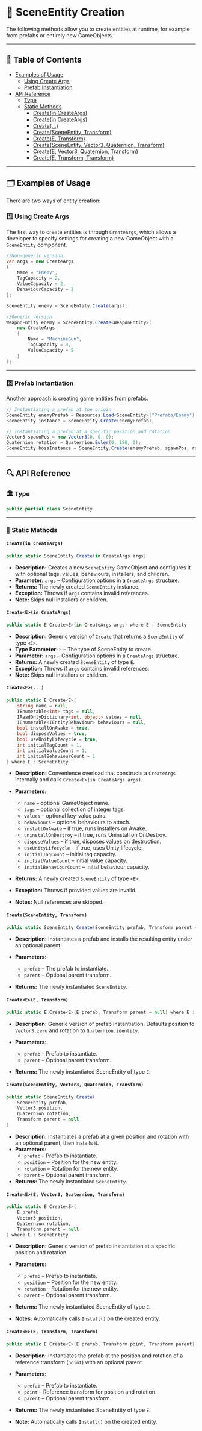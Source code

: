 # 🧩 SceneEntity Creation

The following methods allow you to create entities at runtime, for example from prefabs or entirely new GameObjects.

---

## 📑 Table of Contents

- [Examples of Usage](#-examples-of-usage)
  - [Using Create Args](#ex1)
  - [Prefab Instantiation](#ex2)
- [API Reference](#-api-reference)
  - [Type](#-type)
  - [Static Methods](#-static-methods)
    - [Create(in CreateArgs)](#createin-createargs)
    - [Create<E>(in CreateArgs)](#createe-in-createargs)
    - [Create<E>(...)](#createe)
    - [Create(SceneEntity, Transform)](#createsceneentity-transform)
    - [Create<E>(E, Transform)](#createe-e-transform)
    - [Create(SceneEntity, Vector3, Quaternion, Transform)](#createsceneentity-vector3-quaternion-transform)
    - [Create<E>(E, Vector3, Quaternion, Transform)](#createe-e-vector3-quaternion-transform)
    - [Create<E>(E, Transform, Transform)](#createe-e-transform-transform)


---

## 🗂 Examples of Usage

There are two ways of entity creation:

<div id="ex1"></div>

### 1️⃣ Using Create Args

The first way to create entities is through `CreateArgs`, which allows a developer to specify settings for creating a
new GameObject with a `SceneEntity` component.

```csharp
//Non-generic version
var args = new CreateArgs
{
    Name = "Enemy",
    TagCapacity = 2,
    ValueCapacity = 2,
    BehaviourCapacity = 2
};

SceneEntity enemy = SceneEntity.Create(args);
```

```csharp
//Generic version
WeaponEntity enemy = SceneEntity.Create<WeaponEntity>(
    new CreateArgs
    {
        Name = "MachineGun",
        TagCapacity = 3,
        ValueCapacity = 5
    }
);
```

---

<div id="ex2"></div>

### 2️⃣ Prefab Instantiation

Another approach is creating game entities from prefabs.

```csharp
// Instantiating a prefab at the origin
SceneEntity enemyPrefab = Resources.Load<SceneEntity>("Prefabs/Enemy");
SceneEntity instance = SceneEntity.Create(enemyPrefab);
```

```csharp
// Instantiating a prefab at a specific position and rotation
Vector3 spawnPos = new Vector3(0, 0, 0);
Quaternion rotation = Quaternion.Euler(0, 180, 0);
SceneEntity bossInstance = SceneEntity.Create(enemyPrefab, spawnPos, rotation);
```


---

## 🔍 API Reference

### 🏛️ Type <div id="-type"></div>

```csharp
public partial class SceneEntity
```


---

### 🏹 Static Methods

#### `Create(in CreateArgs)`

```csharp
public static SceneEntity Create(in CreateArgs args)  
```

- **Description:** Creates a new `SceneEntity` GameObject and configures it with optional tags, values, behaviours,
  installers, and children.
- **Parameter:** `args` – Configuration options in a `CreateArgs` structure.
- **Returns:** The newly created `SceneEntity` instance.
- **Exception:** Throws if `args` contains invalid references.
- **Note:** Skips null installers or children.

#### `Create<E>(in CreateArgs)`

```csharp
public static E Create<E>(in CreateArgs args) where E : SceneEntity  
```

- **Description:** Generic version of `Create` that returns a `SceneEntity` of type `<E>`.
- **Type Parameter:** `E` – The type of SceneEntity to create.
- **Parameter:** `args` – Configuration options in a `CreateArgs` structure.
- **Returns:** A newly created `SceneEntity` of type `E`.
- **Exception:** Throws if `args` contains invalid references.
- **Note:** Skips null installers or children.

#### `Create<E>(...)`

```csharp
public static E Create<E>(  
    string name = null,  
    IEnumerable<int> tags = null,  
    IReadOnlyDictionary<int, object> values = null,  
    IEnumerable<IEntityBehaviour> behaviours = null,  
    bool installOnAwake = true,  
    bool disposeValues = true,  
    bool useUnityLifecycle = true,  
    int initialTagCount = 1,  
    int initialValueCount = 1,  
    int initialBehaviourCount = 1  
) where E : SceneEntity  
```

- **Description:** Convenience overload that constructs a `CreateArgs` internally and calls
  `Create<E>(in CreateArgs args)`.
- **Parameters:**
    - `name` – optional GameObject name.
    - `tags` – optional collection of integer tags.
    - `values` – optional key-value pairs.
    - `behaviours` – optional behaviours to attach.
    - `installOnAwake` – if true, runs installers on Awake.
    - `uninstallOnDestroy` – if true, runs Uninstall on OnDestroy.
    - `disposeValues` – if true, disposes values on destruction.
    - `useUnityLifecycle` – if true, uses Unity lifecycle.
    - `initialTagCount` – initial tag capacity.
    - `initialValueCount` – initial value capacity.
    - `initialBehaviourCount` – initial behaviour capacity.

- **Returns:** A newly created `SceneEntity` of type `<E>`.
- **Exception:** Throws if provided values are invalid.
- **Notes:** Null references are skipped.

#### `Create(SceneEntity, Transform)`

```csharp
public static SceneEntity Create(SceneEntity prefab, Transform parent = null)  
```

- **Description:** Instantiates a prefab and installs the resulting entity under an optional parent.
- **Parameters:**
    - `prefab` – The prefab to instantiate.
    - `parent` – Optional parent transform.

- **Returns:** The newly instantiated `SceneEntity`.

#### `Create<E>(E, Transform)`

```csharp
public static E Create<E>(E prefab, Transform parent = null) where E : SceneEntity  
```

- **Description:** Generic version of prefab instantiation. Defaults position to `Vector3.zero` and rotation to
  `Quaternion.identity`.
- **Parameters:**
    - `prefab` – Prefab to instantiate.
    - `parent` – Optional parent transform.

- **Returns:** The newly instantiated SceneEntity of type `E`.

#### `Create(SceneEntity, Vector3, Quaternion, Transform)`

```csharp
public static SceneEntity Create(
    SceneEntity prefab,
    Vector3 position,
    Quaternion rotation,
    Transform parent = null
)  
```

- **Description:** Instantiates a prefab at a given position and rotation with an optional parent, then installs it.
- **Parameters:**
    - `prefab` – Prefab to instantiate.
    - `position` – Position for the new entity.
    - `rotation` – Rotation for the new entity.
    - `parent` – Optional parent transform.
- **Returns:** The newly instantiated `SceneEntity`.

#### `Create<E>(E, Vector3, Quaternion, Transform)`

```csharp
public static E Create<E>(
    E prefab,
    Vector3 position,
    Quaternion rotation,
    Transform parent = null
) where E : SceneEntity  
```

- **Description:** Generic version of prefab instantiation at a specific position and rotation.

- **Parameters:**
    - `prefab` – Prefab to instantiate.
    - `position` – Position for the new entity.
    - `rotation` – Rotation for the new entity.
    - `parent` – Optional parent transform.

- **Returns:** The newly instantiated SceneEntity of type `E`.
- **Notes:** Automatically calls `Install()` on the created entity.

#### `Create<E>(E, Transform, Transform)`

```csharp
public static E Create<E>(E prefab, Transform point, Transform parent) where E : SceneEntity  
```

- **Description:** Instantiates the prefab at the position and rotation of a reference transform (`point`) with an
  optional parent.
- **Parameters:**
    - `prefab` – Prefab to instantiate.
    - `point` – Reference transform for position and rotation.
    - `parent` – Optional parent transform.

- **Returns:** The newly instantiated SceneEntity of type `E`.
- **Note:** Automatically calls `Install()` on the created entity.